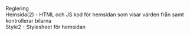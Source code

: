 Reglering <br> 
Hemsida(2) - HTML och JS kod för hemsidan som visar värden från samt kontrollerar bilarna <br>
Style2 - Stylesheet för hemsidan 

